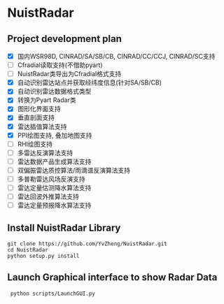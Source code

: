 # NuistRadar 

## Project development plan

- [x] 国内WSR98D, CINRAD/SA/SB/CB, CINRAD/CC/CCJ, CINRAD/SC支持
- [ ] Cfradial读取支持(不借助pyart)
- [ ] NuistRadar类导出为Cfradial格式支持
- [x] 自动识别雷达站点并获取经纬度信息(针对SA/SB/CB)
- [x] 自动识别雷达数据格式类型
- [x] 转换为Pyart Radar类
- [x] 图形化界面支持
- [x] 垂直剖面支持
- [x] 雷达插值算法支持
- [x] PPI绘图支持, 叠加地图支持
- [ ] RHI绘图支持
- [ ] 多雷达反演算法支持
- [ ] 雷达数据产品生成算法支持
- [ ] 双偏振雷达质控算法/雨滴谱反演算法支持
- [ ] 多普勒雷达风场反演支持
- [ ] 雷达定量估测降水算法支持
- [ ] 雷达回波外推算法支持
- [ ] 雷达定量预报降水算法支持

## Install NuistRadar Library

```
git clone https://github.com/YvZheng/NuistRadar.git
cd NuistRadar
python setup.py install    
```

## Launch Graphical interface to show Radar Data

```
 python scripts/LaunchGUI.py
```


